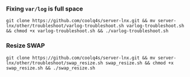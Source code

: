 ### Fixing `var/log` is full space

```
git clone https://github.com/coolq4s/server-lnx.git && mv server-lnx/other/troubleshoot/varlog-troubleshoot.sh varlog-troubleshoot.sh && chmod +x varlog-troubleshoot.sh && ./varlog-troubleshoot.sh
```

### Resize SWAP
```
git clone https://github.com/coolq4s/server-lnx.git && mv server-lnx/other/troubleshoot/swap_resize.sh swap_resize.sh && chmod +x swap_resize.sh && ./swap_resize.sh
```